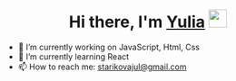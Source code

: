 <h1 align="center">Hi there, I'm 
  <a href="#" target="_blank">Yulia</a> 
  <img src="https://github.com/blackcater/blackcater/raw/main/images/Hi.gif" height="32"/>
</h1>

  
- 🔭 I’m currently working on JavaScript, Html, Css
- 🌱 I’m currently learning React
- 📫 How to reach me: starikovajul@gmail.com



<!--
**CodeMeYulia/CodeMeYulia** is a ✨ _special_ ✨ repository because its `README.md` (this file) appears on your GitHub profile.

![html](https://raw.githubusercontent.com/CodeMeYulia/CodeMeYulia/4bc5a3a47f25c71e94ee5cbddf4c7dcfa8131379/html5.svg)
![html](https://raw.githubusercontent.com/CodeMeYulia/CodeMeYulia/4bc5a3a47f25c71e94ee5cbddf4c7dcfa8131379/css3.svg)
![html](https://raw.githubusercontent.com/CodeMeYulia/CodeMeYulia/4bc5a3a47f25c71e94ee5cbddf4c7dcfa8131379/javascript.svg)
![html](https://raw.githubusercontent.com/CodeMeYulia/CodeMeYulia/4bc5a3a47f25c71e94ee5cbddf4c7dcfa8131379/webpack.svg)

Here are some ideas to get you started:

- 👯 I’m looking to collaborate on …
- 🤔 I’m looking for help with …
- 💬 Ask me about …
- 😄 Pronouns: …
- ⚡ Fun fact: ...
-->


